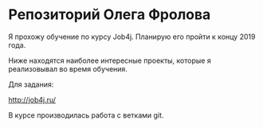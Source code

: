 # Репозиторий Олега Фролова

Я прохожу обучение по курсу Job4j. Планирую его пройти к концу 2019 года.

Ниже находятся наиболее интересные проекты, которые я реализовывал во время обучения.

Для задания:

http://job4j.ru/

В курсе производилась работа с ветками git.


